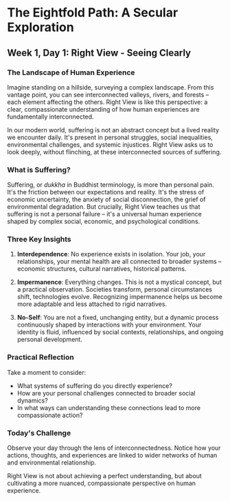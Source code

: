# The Eightfold Path: A Secular Exploration
## Week 1, Day 1: Right View - Seeing Clearly

### The Landscape of Human Experience

Imagine standing on a hillside, surveying a complex landscape. From this vantage point, you can see interconnected valleys, rivers, and forests – each element affecting the others. Right View is like this perspective: a clear, compassionate understanding of how human experiences are fundamentally interconnected.

In our modern world, suffering is not an abstract concept but a lived reality we encounter daily. It's present in personal struggles, social inequalities, environmental challenges, and systemic injustices. Right View asks us to look deeply, without flinching, at these interconnected sources of suffering.

### What is Suffering?

Suffering, or *dukkha* in Buddhist terminology, is more than personal pain. It's the friction between our expectations and reality. It's the stress of economic uncertainty, the anxiety of social disconnection, the grief of environmental degradation. But crucially, Right View teaches us that suffering is not a personal failure – it's a universal human experience shaped by complex social, economic, and psychological conditions.

### Three Key Insights

1. **Interdependence**: No experience exists in isolation. Your job, your relationships, your mental health are all connected to broader systems – economic structures, cultural narratives, historical patterns.

2. **Impermanence**: Everything changes. This is not a mystical concept, but a practical observation. Societies transform, personal circumstances shift, technologies evolve. Recognizing impermanence helps us become more adaptable and less attached to rigid narratives.

3. **No-Self**: You are not a fixed, unchanging entity, but a dynamic process continuously shaped by interactions with your environment. Your identity is fluid, influenced by social contexts, relationships, and ongoing personal development.

### Practical Reflection

Take a moment to consider:
- What systems of suffering do you directly experience?
- How are your personal challenges connected to broader social dynamics?
- In what ways can understanding these connections lead to more compassionate action?

### Today's Challenge

Observe your day through the lens of interconnectedness. Notice how your actions, thoughts, and experiences are linked to wider networks of human and environmental relationship.

Right View is not about achieving a perfect understanding, but about cultivating a more nuanced, compassionate perspective on human experience.
